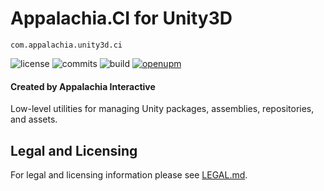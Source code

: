 # Appalachia.CI for Unity3D

`com.appalachia.unity3d.ci`

![license](https://img.shields.io/github/license/AppalachiaInteractive/com.appalachia.unity3d.ci?)
![commits](https://img.shields.io/github/commit-activity/m/AppalachiaInteractive/com.appalachia.unity3d.ci?)
![build](https://img.shields.io/github/workflow/status/AppalachiaInteractive/com.appalachia.unity3d.ci/CI)
[![openupm](https://img.shields.io/npm/v/com.appalachia.unity3d.ci?label=openupm&registry_uri=https://package.openupm.com)](https://openupm.com/packages/com.appalachia.unity3d.ci?/)

#### Created by Appalachia Interactive

Low-level utilities for managing Unity packages, assemblies, repositories, and assets.

## Legal and Licensing
For legal and licensing information please see [LEGAL.md](./LEGAL.md).
